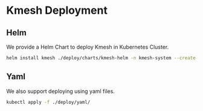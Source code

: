 # Kmesh Deployment

## Helm

We provide a Helm Chart to deploy Kmesh in Kubernetes Cluster.

```bash
helm install kmesh ./deploy/charts/kmesh-helm -n kmesh-system --create-namespace
```

## Yaml

We also support deploying using yaml files.

```bash
kubectl apply -f ./deploy/yaml/
```
